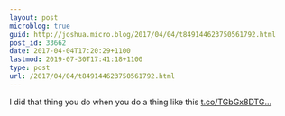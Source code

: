 ```yaml
---
layout: post
microblog: true
guid: http://joshua.micro.blog/2017/04/04/t849144623750561792.html
post_id: 33662
date: 2017-04-04T17:20:29+1100
lastmod: 2019-07-30T17:41:18+1100
type: post
url: /2017/04/04/t849144623750561792.html
---
```

I did that thing you do when you do a thing like this [t.co/TGbGx8DTG...](https://t.co/TGbGx8DTGB)
